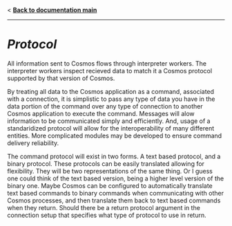 < **[Back to documentation main](../documentation.md)**
___

# *Protocol*

All information sent to Cosmos flows through interpreter workers. The interpreter workers inspect recieved data to match it a Cosmos protocol supported by that version of Cosmos.

By treating all data to the Cosmos application as a command, associated with a connection, it is simplistic to pass any type of data you have in the data portion of the command over any type of connection to another Cosmos application to execute the command. Messages will alow information to be communicated simply and efficiently. And, usage of a standaridized protocol will allow for the interoperability of many different entities. More complicated modules may be developed to ensure command delivery reliability.

The command protocol will exist in two forms. A text based protocol, and a binary protocol. These protocols can be easily translated allowing for flexibility. They will be two representations of the same thing. Or I guess one could think of the text based version, being a higher level version of the binary one. Maybe Cosmos can be configured to automatically translate text based commands to binary commands when communicating with other Cosmos processes, and then translate them back to text based commands when they return. Should there be a return protocol argument in the connection setup that specifies what type of protocol to use in return.